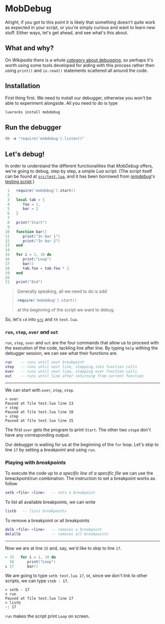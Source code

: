 # MobDebug

Alright, if you got to this point it is likely that something doesn't quite work as expected in your script, or you're simply curious and want to learn new stuff.
Either ways, let's get ahead, and see what's this about.

## What and why?

On *Wikipedia* there is a whole [*category* about debugging](http://en.wikipedia.org/wiki/Debugging), so perhaps it's worth using some tools developed for aiding with this process rather then using `print()` and `io.read()` statements scattered all around the code.

## Installation

First thing first. We need to install our debugger, otherwise you won't be able to experiment alongside.
All you need to do is type

```bash
luarocks install mobdebug
```

## Run the debugger

```lua
th -e "require('mobdebug').listen()"
```

## Let's debug!

In order to understand the different functionalities that *MobDebug* offers, we're going to debug, step by step, a simple *Lua* script.
(The script itself can be found at [`src/test.lua`](src/test.lua), and it has been borrowed from [*remdebug*](https://github.com/LuaDist/remdebug)'s [testing script](https://github.com/LuaDist/remdebug/blob/master/tests/test.lua).)

```lua
 1   require('mobdebug').start()
 2
 3   local tab = {
 4      foo = 1,
 5      bar = 2
 6   }
 7
 8   print("Start")
 9
10   function bar()
11      print("In bar 1")
12      print("In bar 2")
13   end
14
15   for i = 1, 10 do
16      print("Loop")
17      bar()
18      tab.foo = tab.foo * 2
19   end
20
21   print("End")
```

> Generally speaking, all we need to do is add
>
> ```lua
> require('mobdebug').start()
> ```
>
> at the beginning of the script we want to debug.

So, let's `cd` into [`src`](src) and `th` `test.lua`.

### `run`, `step`, `over` and `out`

`run`, `step`, `over` and `out` are the four commands that allow us to proceed with the execution of the code, tackling line after line. By typing `help` withing the debugger session, we can see what their functions are.

```lua
run    -- runs until next breakpoint
step   -- runs until next line, stepping into function calls
over   -- runs until next line, stepping over function calls
out    -- runs until line after returning from current function
```

---

We can start with `over`, `step`, `step`.

```
> over
Paused at file test.lua line 13
> step
Paused at file test.lua line 10
> step
Paused at file test.lua line 15
```

The first `over` gets the program to print `Start`.
The other two `step`s don't have any corresponding output.

Our debugger is waiting for us at the beginning of the `for` loop.
Let's skip to line `17` by setting a *breakpoint* and using `run`.

### Playing with *breakpoints*

To execute the code up to *a specific line* of *a specific file* we can use the breackpoint/run combination.
The instruction to set a breakpoint works as follow

```lua
setb <file> <line>   -- sets a breakpoint
```

To list all available breakpoints, we can write

```lua
listb   -- lists breakpoints
```
To remove a breakpoint or all breakpoints

```lua
delb <file> <line>   -- removes a breakpoint
delallb              -- removes all breakpoints
```

---

Now we are at line `15` and, say, we'd like to skip to line `17`.

```lua
> 15   for i = 1, 10 do
  16      print("Loop")
↳ 17      bar()
```

We are going to type `setb test.lua 17`, or, since we don't link to other scripts, we can type `steb - 17`.

```
> setb - 17
> run
Paused at file test.lua line 17
> listb
-: 17
```

`run` makes the script print `Loop` on screen.

